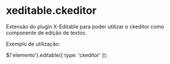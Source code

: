 # xeditable.ckeditor
Extensão do plugin X-Editable para poder utilizar o ckeditor como componente de edição de textos.

Exemplo de utilização:

$('elemento').editable({ type: 'ckeditor' });
